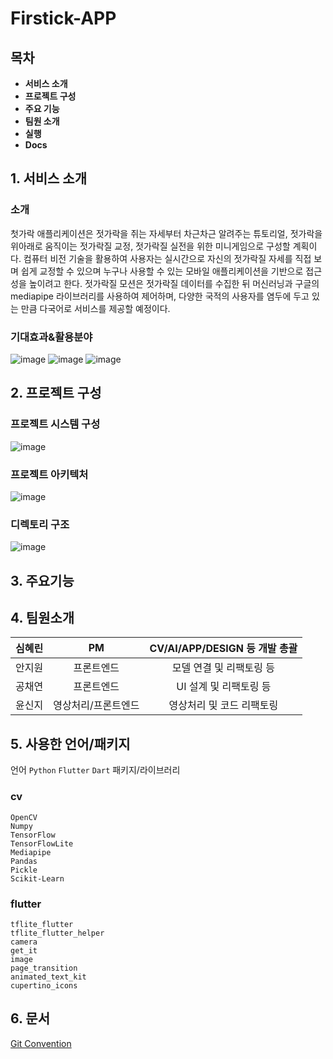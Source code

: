 # Firstick-APP

## 목차
- **서비스 소개**
- **프로젝트 구성**
- **주요 기능**
- **팀원 소개**
- **실행**
- **Docs**


## 1. 서비스 소개

### 소개
첫가락 애플리케이션은 젓가락을 쥐는 자세부터 차근차근 알려주는 튜토리얼, 젓가락을 위아래로 움직이는 젓가락질 교정, 젓가락질 실전을 위한 미니게임으로 구성할 계획이다. 컴퓨터 비전 기술을 활용하여 사용자는 실시간으로 자신의 젓가락질 자세를 직접 보며 쉽게 교정할 수 있으며 누구나 사용할 수 있는 모바일 애플리케이션을 기반으로 접근성을 높이려고 한다. 젓가락질 모션은 젓가락질 데이터를 수집한 뒤 머신러닝과 구글의 mediapipe 라이브러리를 사용하여 제어하며, 다양한 국적의 사용자를 염두에 두고 있는 만큼 다국어로 서비스를 제공할 예정이다.
### 기대효과&활용분야
![image](https://user-images.githubusercontent.com/54926467/190898237-14610817-5301-4251-96f2-b49c8a4d5e98.png)
![image](https://user-images.githubusercontent.com/54926467/190898119-652a5272-5b38-4ad3-8777-c1295f57d667.png)
![image](https://user-images.githubusercontent.com/54926467/190898103-b09051c3-ee33-4a85-bad1-4d37533685c0.png)

## 2. 프로젝트 구성
### 프로젝트 시스템 구성
![image](https://user-images.githubusercontent.com/54926467/190898182-7471db84-933e-491f-8ba5-c469ffeeb4cd.png)
### 프로젝트 아키텍처
![image](https://user-images.githubusercontent.com/54926467/190898193-99ddd10f-fa6a-4362-9414-26b083e35987.png)
### 디렉토리 구조
![image](https://user-images.githubusercontent.com/54926467/190898197-8a41dc21-c169-4686-920a-62ddcbe10bc6.png)

## 3. 주요기능


## 4. 팀원소개
|심혜린|PM|CV/AI/APP/DESIGN 등 개발 총괄|
|:------:|:---:|:---:|
|안지원|프론트엔드|모델 연결 및 리팩토링 등|
|공채연|프론트엔드|UI 설계 및 리팩토링 등|
|윤신지|영상처리/프론트엔드|영상처리 및 코드 리팩토링|

## 5. 사용한 언어/패키지
언어 `Python` `Flutter` `Dart`
패키지/라이브러리
### cv
```
OpenCV
Numpy
TensorFlow
TensorFlowLite
Mediapipe
Pandas
Pickle
Scikit-Learn
```
### flutter
```
tflite_flutter
tflite_flutter_helper
camera
get_it
image
page_transition
animated_text_kit
cupertino_icons
```

## 6. 문서
[Git Convention](https://github.com/2022HUE/Firstick-APP/blob/main/Docs/GitConvention.md)
